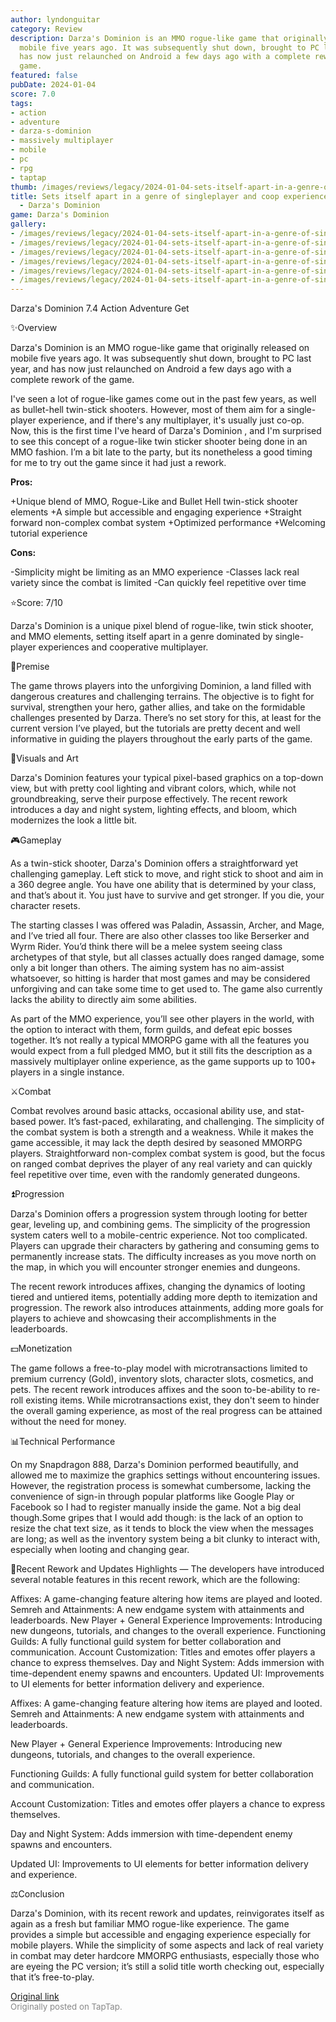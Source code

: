 ```yaml
---
author: lyndonguitar
category: Review
description: Darza's Dominion is an MMO rogue-like game that originally released on
  mobile five years ago. It was subsequently shut down, brought to PC last year, and
  has now just relaunched on Android a few days ago with a complete rework of the
  game.
featured: false
pubDate: 2024-01-04
score: 7.0
tags:
- action
- adventure
- darza-s-dominion
- massively multiplayer
- mobile
- pc
- rpg
- taptap
thumb: /images/reviews/legacy/2024-01-04-sets-itself-apart-in-a-genre-of-singleplayer-and-coop-experiences--review---darzas-domini-0.avif
title: Sets itself apart in a genre of singleplayer and coop experiences | Review
  - Darza's Dominion
game: Darza's Dominion
gallery:
- /images/reviews/legacy/2024-01-04-sets-itself-apart-in-a-genre-of-singleplayer-and-coop-experiences--review---darzas-domini-0.avif
- /images/reviews/legacy/2024-01-04-sets-itself-apart-in-a-genre-of-singleplayer-and-coop-experiences--review---darzas-domini-1.avif
- /images/reviews/legacy/2024-01-04-sets-itself-apart-in-a-genre-of-singleplayer-and-coop-experiences--review---darzas-domini-2.avif
- /images/reviews/legacy/2024-01-04-sets-itself-apart-in-a-genre-of-singleplayer-and-coop-experiences--review---darzas-domini-3.avif
- /images/reviews/legacy/2024-01-04-sets-itself-apart-in-a-genre-of-singleplayer-and-coop-experiences--review---darzas-domini-4.avif
- /images/reviews/legacy/2024-01-04-sets-itself-apart-in-a-genre-of-singleplayer-and-coop-experiences--review---darzas-domini-5.avif
---
```

Darza's Dominion
7.4
Action
Adventure
Get

✨Overview

Darza's Dominion is an MMO rogue-like game that originally released on mobile five years ago. It was subsequently shut down, brought to PC last year, and has now just relaunched on Android a few days ago with a complete rework of the game.

I've seen a lot of rogue-like games come out in the past few years, as well as bullet-hell twin-stick shooters. However, most of them aim for a single-player experience, and if there's any multiplayer, it's usually just co-op. Now, this is the first time I've heard of Darza's Dominion , and I'm surprised to see this concept of a rogue-like twin sticker shooter being done in an MMO fashion. I’m a bit late to the party, but its nonetheless a good timing for me to try out the game since it had just a rework.


**Pros:**


+Unique blend of MMO, Rogue-Like and Bullet Hell twin-stick shooter elements
+A simple but accessible and engaging experience
+Straight forward non-complex combat system
+Optimized performance
+Welcoming tutorial experience


**Cons:**


-Simplicity might be limiting as an MMO experience
-Classes lack real variety since the combat is limited
-Can quickly feel repetitive over time

⭐️Score: 7/10

Darza's Dominion is a unique pixel blend of rogue-like, twin stick shooter, and MMO elements, setting itself apart in a genre dominated by single-player experiences and cooperative multiplayer.

📖Premise

The game throws players into the unforgiving Dominion, a land filled with dangerous creatures and challenging terrains. The objective is to fight for survival, strengthen your hero, gather allies, and take on the formidable challenges presented by Darza. There’s no set story for this, at least for the current version I’ve played, but the tutorials are pretty decent and well informative in guiding the players throughout the early parts of the game.

🎨Visuals and Art

Darza's Dominion features your typical pixel-based graphics on a top-down view, but with pretty cool lighting and vibrant colors, which, while not groundbreaking, serve their purpose effectively. The recent rework introduces a day and night system, lighting effects, and bloom, which modernizes the look a little bit.

🎮Gameplay

As a twin-stick shooter, Darza's Dominion offers a straightforward yet challenging gameplay. Left stick to move, and right stick to shoot and aim in a 360 degree angle. You have one ability that is determined by your class, and that’s about it. You just have to survive and get stronger. If you die, your character resets.

The starting classes I was offered was Paladin, Assassin, Archer, and Mage, and I’ve tried all four. There are also other classes too like Berserker and Wyrm Rider. You’d think there will be a melee system seeing class archetypes of that style, but all classes actually does ranged damage, some only a bit longer than others. The aiming system has no aim-assist whatsoever, so hitting is harder that most games and may be considered unforgiving and can take some time to get used to. The game also currently lacks the ability to directly aim some abilities.

As part of the MMO experience, you’ll see other players in the world, with the option to interact with them, form guilds, and defeat epic bosses together. It’s not really a typical MMORPG game with all the features you would expect from a full pledged MMO, but it still fits the description as a massively multiplayer online experience, as the game supports up to 100+ players in a single instance.

⚔️Combat

Combat revolves around basic attacks, occasional ability use, and stat-based power. It’s fast-paced, exhilarating, and challenging. The simplicity of the combat system is both a strength and a weakness. While it makes the game accessible, it may lack the depth desired by seasoned MMORPG players. Straightforward non-complex combat system is good, but the focus on ranged combat deprives the player of any real variety and can quickly feel repetitive over time, even with the randomly generated dungeons.

⏫Progression

Darza's Dominion offers a progression system through looting for better gear, leveling up, and combining gems. The simplicity of the progression system caters well to a mobile-centric experience. Not too complicated. Players can upgrade their characters by gathering and consuming gems to permanently increase stats. The difficulty increases as you move north on the map, in which you will encounter stronger enemies and dungeons.

The recent rework introduces affixes, changing the dynamics of looting tiered and untiered items, potentially adding more depth to itemization and progression. The rework also introduces attainments, adding more goals for players to achieve and showcasing their accomplishments in the leaderboards.

💵Monetization

The game follows a free-to-play model with microtransactions limited to premium currency (Gold), inventory slots, character slots, cosmetics, and pets. The recent rework introduces affixes and the soon to-be-ability to re-roll existing items. While microtransactions exist, they don't seem to hinder the overall gaming experience, as most of the real progress can be attained without the need for money.

📊Technical Performance

On my Snapdragon 888, Darza's Dominion performed beautifully, and allowed me to maximize the graphics settings without encountering issues. However, the registration process is somewhat cumbersome, lacking the convenience of sign-in through popular platforms like Google Play or Facebook so I had to register manually inside the game. Not a big deal though.Some gripes that I would add though: is the lack of an option to resize the chat text size, as it tends to block the view when the messages are long; as well as the inventory system being a bit clunky to interact with, especially when looting and changing gear.

🚧Recent Rework and Updates Highlights — The developers have introduced several notable features in this recent rework, which are the following:

Affixes: A game-changing feature altering how items are played and looted.
Semreh and Attainments: A new endgame system with attainments and leaderboards.
New Player + General Experience Improvements: Introducing new dungeons, tutorials, and changes to the overall experience.
Functioning Guilds: A fully functional guild system for better collaboration and communication.
Account Customization: Titles and emotes offer players a chance to express themselves.
Day and Night System: Adds immersion with time-dependent enemy spawns and encounters.
Updated UI: Improvements to UI elements for better information delivery and experience.

Affixes: A game-changing feature altering how items are played and looted.
Semreh and Attainments: A new endgame system with attainments and leaderboards.

New Player + General Experience Improvements: Introducing new dungeons, tutorials, and changes to the overall experience.

Functioning Guilds: A fully functional guild system for better collaboration and communication.

Account Customization: Titles and emotes offer players a chance to express themselves.

Day and Night System: Adds immersion with time-dependent enemy spawns and encounters.

Updated UI: Improvements to UI elements for better information delivery and experience.

⚖️Conclusion

Darza's Dominion, with its recent rework and updates, reinvigorates itself as again as a fresh but familiar MMO rogue-like experience. The game provides a simple but accessible and engaging experience especially for mobile players. While the simplicity of some aspects and lack of real variety in combat may deter hardcore MMORPG enthusiasts, especially those who are eyeing the PC version; it’s still a solid title worth checking out, especially that it’s free-to-play.

[Original link](https://www.taptap.io/post/6775178)<br><span style="font-size: 0.95em; color: #888;">Originally posted on TapTap.</span>